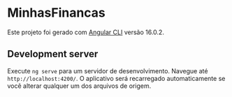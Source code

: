 # MinhasFinancas

Este projeto foi gerado com [Angular CLI](https://github.com/angular/angular-cli) versão 16.0.2.

## Development server

Execute `ng serve` para um servidor de desenvolvimento. Navegue até `http://localhost:4200/`. O aplicativo será recarregado automaticamente se você alterar qualquer um dos arquivos de origem.

